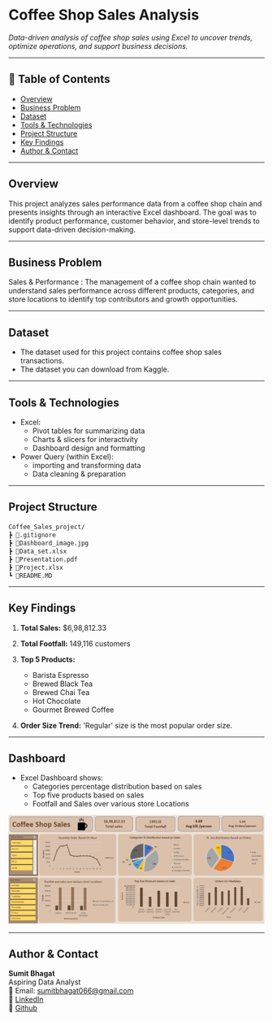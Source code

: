 
#  Coffee Shop Sales Analysis

_Data-driven analysis of coffee shop sales using Excel to uncover trends, optimize operations, and support business decisions._

---

## 📌 Table of Contents
- <a href="#overview">Overview</a>
- <a href="#business-problem">Business Problem</a>
- <a href="#dataset">Dataset</a>
- <a href="#tools--technologies">Tools & Technologies</a>
- <a href="#project-structure">Project Structure</a>
- <a href="#research-questions--key-findings"> Key Findings</a>
- <a href="#author--contact">Author & Contact</a>

---
<h2><a class="anchor" id="overview"></a>Overview</h2>

This project analyzes sales performance data from a coffee shop chain and presents insights through an interactive Excel dashboard. The goal was to identify product performance, customer behavior, and store-level trends to support data-driven decision-making.

---
<h2><a class="anchor" id="business-problem"></a>Business Problem</h2>

Sales & Performance :
The management of a coffee shop chain wanted to understand sales
performance across different products, categories, and store locations
to identify top contributors and growth opportunities.


---
<h2><a class="anchor" id="dataset"></a>Dataset</h2>

- The dataset used for this project contains coffee shop sales transactions.
- The dataset you can download from Kaggle.

---

<h2><a class="anchor" id="tools--technologies"></a>Tools & Technologies</h2>

- Excel:
   - Pivot tables for summarizing data
   - Charts & slicers for interactivity
   - Dashboard design and formatting
-  Power Query (within Excel):
   - importing and transforming data
   - Data cleaning & preparation

---
<h2><a class="anchor" id="project-structure"></a>Project Structure</h2>

```
Coffee_Sales_project/
┣ 📜.gitignore
┣ 📜Dashboard_image.jpg
┣ 📜Data_set.xlsx
┣ 📜Presentation.pdf
┣ 📜Project.xlsx
┗ 📜README.MD

```


---
<h2><a class="anchor" id="research-questions--key-findings"></a> Key Findings</h2>

1. **Total Sales:** $6,98,812.33
2. **Total Footfall:** 149,116 customers
3. **Top 5 Products:**
    -  Barista Espresso
    -  Brewed Black Tea
    -  Brewed Chai Tea
    -  Hot Chocolate
    -  Gourmet Brewed Coffee

4. **Order Size Trend:** 'Regular' size is the most popular order size.

---

<h2><a class="anchor" id="dashboard"></a>Dashboard</h2>

- Excel Dashboard shows:
  - Categories percentage distribution based on sales
  - Top five products based on sales
  - Footfall and Sales over various store Locations

![Sales Analysis Dashboard](Dashboard_image.jpg)

---

<h2><a class="anchor" id="author--contact"></a>Author & Contact</h2>

**Sumit Bhagat**  
Aspiring Data Analyst  
📧 Email: sumitbhagat066@gmail.com  
🔗 [LinkedIn](https://www.linkedin.com/in/sumit-bhagat-84926234b/)  
🔗 [Github](https://github.com/sumitbhagat1x)
